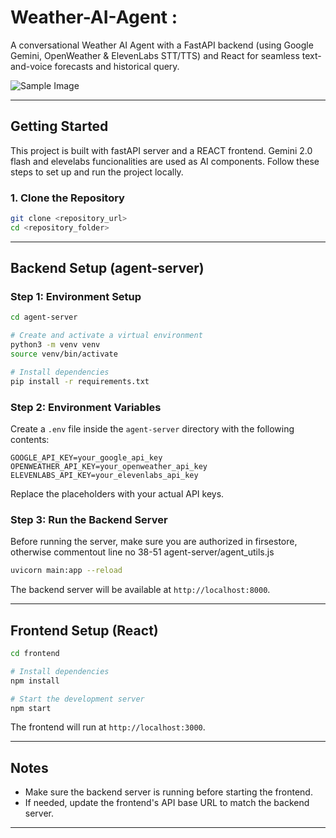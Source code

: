 # Weather-AI-Agent :
A conversational Weather AI Agent with a FastAPI backend (using Google Gemini, OpenWeather & ElevenLabs STT/TTS) and React for seamless text-and-voice forecasts and historical query.

![Sample Image](https://media-hosting.imagekit.io/c442d061ca09431a/f40ea915-5596-4ce6-855e-332dcdf08d5d.jpeg?Expires=1841508272&Key-Pair-Id=K2ZIVPTIP2VGHC&Signature=lynYPomo-d1YBupABzmK1pbUDqOsRwGHnRRwXmsAq~bnGOZco7G4k4PujZj-8iDS0JOVIO39pln1JtjbAuUWIaq84gc17V2qlEF~SbE9Uytib5v2~6-B28UUivW9zny9QOMk3zMxwHUJ4YAmvydneKcUf7TQ2Ljb4gt1een3XcHkDgpEgE0MLrTNnO6GBPQthCcNKCg7MUPxp8S35oLsGSvSAGZxYZYSy9ZwoRy4vNq27JhXcSAyIwbOyXHupbf7CtrKGiZszmza3Ql4l53psI3AsLtN4lRhwTJqxSTtoMbs0sw2nbva9DwNeKlo6ufS7cFyHMuSAF03rIvtxNxQbA__)


---

## Getting Started
This project is built with fastAPI server and a REACT frontend. Gemini 2.0 flash and elevelabs funcionalities are used as AI components.
Follow these steps to set up and run the project locally.

### 1. Clone the Repository

```bash
git clone <repository_url>
cd <repository_folder>
```

---

## Backend Setup (agent-server)

### Step 1: Environment Setup

```bash
cd agent-server

# Create and activate a virtual environment
python3 -m venv venv
source venv/bin/activate

# Install dependencies
pip install -r requirements.txt
```

### Step 2: Environment Variables

Create a `.env` file inside the `agent-server` directory with the following contents:

```
GOOGLE_API_KEY=your_google_api_key
OPENWEATHER_API_KEY=your_openweather_api_key
ELEVENLABS_API_KEY=your_elevenlabs_api_key
```

Replace the placeholders with your actual API keys.

### Step 3: Run the Backend Server

Before running the server, make sure you are authorized in firsestore, otherwise commentout line no 38-51 agent-server/agent_utils.js

```bash
uvicorn main:app --reload
```

The backend server will be available at `http://localhost:8000`.

---

## Frontend Setup (React)

```bash
cd frontend

# Install dependencies
npm install

# Start the development server
npm start
```

The frontend will run at `http://localhost:3000`.

---

## Notes

- Make sure the backend server is running before starting the frontend.
- If needed, update the frontend's API base URL to match the backend server.

---
